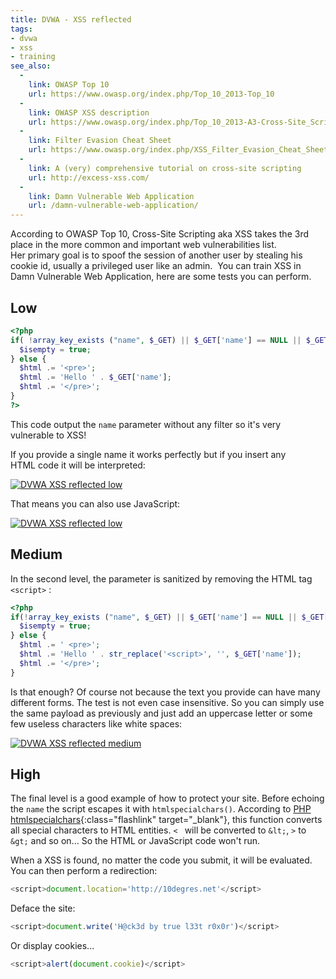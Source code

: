 ```yaml
---
title: DVWA - XSS reflected
tags:
- dvwa
- xss
- training
see_also:
  -
    link: OWASP Top 10
    url: https://www.owasp.org/index.php/Top_10_2013-Top_10
  -
    link: OWASP XSS description
    url: https://www.owasp.org/index.php/Top_10_2013-A3-Cross-Site_Scripting_(XSS)
  -
    link: Filter Evasion Cheat Sheet
    url: https://www.owasp.org/index.php/XSS_Filter_Evasion_Cheat_Sheet
  -
    link: A (very) comprehensive tutorial on cross-site scripting
    url: http://excess-xss.com/
  -
    link: Damn Vulnerable Web Application
    url: /damn-vulnerable-web-application/
---
```

According to OWASP Top 10, Cross-Site Scripting aka XSS takes the 3rd place in the more common and important web vulnerabilities list. 
Her primary goal is to spoof the session of another user by stealing his cookie id, usually a privileged user like an admin. 
You can train XSS in Damn Vulnerable Web Application, here are some tests you can perform.

## Low

~~~php
<?php
if( !array_key_exists ("name", $_GET) || $_GET['name'] == NULL || $_GET['name'] == '' ) {  
  $isempty = true;  
} else {  
  $html .= '<pre>';  
  $html .= 'Hello ' . $_GET['name'];  
  $html .= '</pre>';  
}
?>
~~~

This code output the `name` parameter without any filter so it's very vulnerable to XSS!
<!--more-->
If you provide a single name it works perfectly but if you insert any HTML code it will be interpreted: 

[![DVWA XSS reflected low](/images/dvwa_xss_reflected_low0.png)](/images/dvwa_xss_reflected_low0.png) 

That means you can also use JavaScript: 

[![DVWA XSS reflected low](/images/dvwa_xss_reflected_low1.png)](/images/dvwa_xss_reflected_low1.png) 

## Medium 

In the second level, the parameter is sanitized by removing the HTML tag `<script>` :

~~~php
<?php
if(!array_key_exists ("name", $_GET) || $_GET['name'] == NULL || $_GET['name'] == ''){
  $isempty = true;
} else {
  $html .= ' <pre>';
  $html .= 'Hello ' . str_replace('<script>', '', $_GET['name']);
  $html .= '</pre>';
}
~~~

Is that enough? Of course not because the text you provide can have many different forms. 
The test is not even case insensitive. 
So you can simply use the same payload as previously and just add an uppercase letter or some few useless characters like white spaces:

[![DVWA XSS reflected medium](/images/dvwa_xss_reflected_low2.png)](/images/dvwa_xss_reflected_low2.png)

## High

The final level is a good example of how to protect your site. 
Before echoing the `name` the script escapes it with `htmlspecialchars()`. 
According to [PHP htmlspecialchars](http://php.net/manual/fr/function.htmlspecialchars.php "PHP documentation"){:class="flashlink" target="_blank"}, 
this function converts all special characters to HTML entities. 
`< ` will be converted to `&lt;`, `>` to `&gt;` and so on... 
So the HTML or JavaScript code won't run.

When a XSS is found, no matter the code you submit, it will be evaluated. 
You can then perform a redirection:

~~~javascript
<script>document.location='http://10degres.net'</script>
~~~

Deface the site:

~~~javascript
<script>document.write('H@ck3d by true l33t r0x0r')</script>
~~~

Or display cookies...

~~~javascript
<script>alert(document.cookie)</script>
~~~
